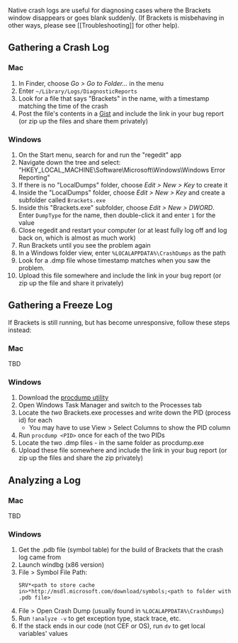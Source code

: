Native crash logs are useful for diagnosing cases where the Brackets window disappears or goes blank suddenly.
(If Brackets is misbehaving in other ways, please see [[Troubleshooting]] for other help).

## Gathering a Crash Log

### Mac

1. In Finder, choose _Go > Go to Folder..._ in the menu
2. Enter `~/Library/Logs/DiagnosticReports`
3. Look for a file that says "Brackets" in the name, with a timestamp matching the time of the crash
4. Post the file's contents in a [Gist](https://gist.github.com) and include the link in your bug report (or zip up the files and share them privately)

### Windows

1. On the Start menu, search for and run the "regedit" app
2. Navigate down the tree and select: "HKEY_LOCAL_MACHINE\Software\Microsoft\Windows\Windows Error Reporting"
3. If there is no "LocalDumps" folder, choose _Edit > New > Key_ to create it
4. Inside the "LocalDumps" folder, choose _Edit > New > Key_ and create a subfolder called `Brackets.exe`
5. Inside this "Brackets.exe" subfolder, choose _Edit > New > DWORD_.  Enter `DumpType` for the name, then double-click it and enter `1` for the value
6. Close regedit and restart your computer (or at least fully log off and log back on, which is almost as much work)
7. Run Brackets until you see the problem again
8. In a Windows folder view, enter `%LOCALAPPDATA%\CrashDumps` as the path
9. Look for a .dmp file whose timestamp matches when you saw the problem.
10. Upload this file somewhere and include the link in your bug report (or zip up the file and share it privately)


## Gathering a Freeze Log

If Brackets is still running, but has become unresponsive, follow these steps instead:

### Mac

TBD

### Windows

1. Download the [procdump utility](http://technet.microsoft.com/en-us/sysinternals/dd996900.aspx)
2. Open Windows Task Manager and switch to the Processes tab
3. Locate the _two_ Brackets.exe processes and write down the PID (process id) for each
    * You may have to use View > Select Columns to show the PID column
4. Run `procdump <PID>` once for each of the two PIDs
5. Locate the two .dmp files - in the same folder as procdump.exe
6. Upload these file somewhere and include the link in your bug report (or zip up the files and share the zip privately)


## Analyzing a Log

### Mac

TBD

### Windows

1. Get the .pdb file (symbol table) for the build of Brackets that the crash log came from
2. Launch windbg (x86 version)
3. File > Symbol File Path:
   ```
   SRV*<path to store cache in>*http://msdl.microsoft.com/download/symbols;<path to folder with .pdb file>
   ```
4. File > Open Crash Dump (usually found in `%LOCALAPPDATA%\CrashDumps`)
5. Run `!analyze -v` to get exception type, stack trace, etc.
6. If the stack ends in our code (not CEF or OS), run `dv` to get local variables' values